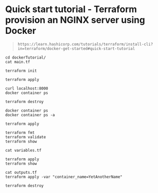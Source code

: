 # Quick start tutorial - Terraform provision an NGINX server using Docker 

> `https://learn.hashicorp.com/tutorials/terraform/install-cli?in=terraform/docker-get-started#quick-start-tutorial`

```Shell
cd dockerTutorial/
cat main.tf 

terraform init

terraform apply

curl localhost:8000
docker container ps

terraform destroy

docker container ps
docker container ps -a

terraform apply

terraform fmt
terraform validate
terraform show

cat variables.tf 

terraform apply
terraform show

cat outputs.tf 
terraform apply -var "container_name=YetAnotherName"

terraform destroy
```
